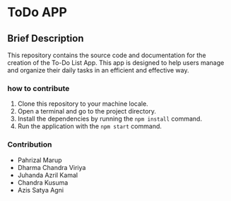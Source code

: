 # ToDo APP
## Brief Description
This repository contains the source code and documentation for the creation of the To-Do List App. This app is designed to help users manage and organize their daily tasks in an efficient and effective way.
### how to contribute
1. Clone this repository to your machine locale.
2. Open a terminal and go to the project directory.
3. Install the dependencies by running the `npm install` command.
4. Run the application with the `npm start` command.
### Contribution
- Pahrizal Marup
- Dharma Chandra Viriya
- Juhanda Azril Kamal
- Chandra Kusuma
- Azis Satya Agni